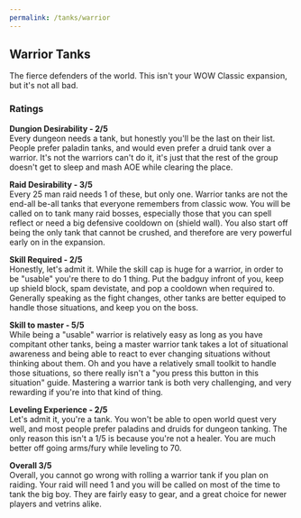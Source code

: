 ```yaml
---
permalink: /tanks/warrior
---
```


## Warrior Tanks
The fierce defenders of the world.  This isn't your WOW Classic expansion, but it's not all bad.

### Ratings
__Dungion Desirability - 2/5__<br>
Every dungeon needs a tank, but honestly you'll be the last on their list.  People prefer paladin tanks, and would even prefer a druid tank over a warrior.  It's not the warriors can't do it, it's just that the rest of the group doesn't get to sleep and mash AOE while clearing the place.

__Raid Desirability - 3/5__<br>
Every 25 man raid needs 1 of these, but only one.  Warrior tanks are not the end-all be-all tanks that everyone remembers from classic wow.  You will be called on to tank many raid bosses, especially those that you can spell reflect or need a big defensive cooldown on (shield wall).  You also start off being the only tank that cannot be crushed, and therefore are very powerful early on in the expansion.

__Skill Required - 2/5__<br>
Honestly, let's admit it.  While the skill cap is huge for a warrior, in order to be "usable" you're there to do 1 thing.  Put the badguy infront of you, keep up shield block, spam devistate, and pop a cooldown when required to.  Generally speaking as the fight changes, other tanks are better equiped to handle those situations, and keep you on the boss.

__Skill to master - 5/5__<br>
While being a "usable" warrior is relatively easy as long as you have compitant other tanks, being a master warrior tank takes a lot of situational awareness and being able to react to ever changing situations without thinking about them.  Oh and you have a relatively small toolkit to handle those situations, so there really isn't a "you press this button in this situation" guide.  Mastering a warrior tank is both very challenging, and very rewarding if you're into that kind of thing.

__Leveling Experience - 2/5__<br>
Let's admit it, you're a tank.  You won't be able to open world quest very well, and most people prefer paladins and druids for dungeon tanking.  The only reason this isn't a 1/5 is because you're not a healer.  You are much better off going arms/fury while leveling to 70.

__Overall 3/5__<br>
Overall, you cannot go wrong with rolling a warrior tank if you plan on raiding.  Your raid will need 1 and you will be called on most of the time to tank the big boy.  They are fairly easy to gear, and a great choice for newer players and vetrins alike.
